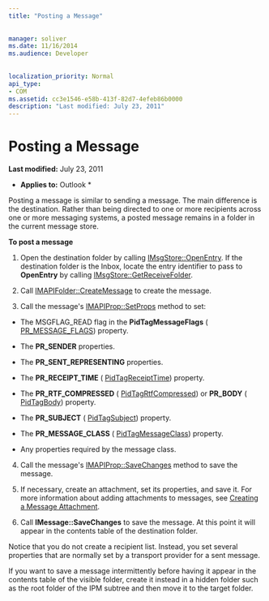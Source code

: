 ```yaml
---
title: "Posting a Message"
 
 
manager: soliver
ms.date: 11/16/2014
ms.audience: Developer
 
 
localization_priority: Normal
api_type:
- COM
ms.assetid: cc3e1546-e58b-413f-82d7-4efeb86b0000
description: "Last modified: July 23, 2011"
---
```


# Posting a Message

 **Last modified:** July 23, 2011 
  
 * **Applies to:** Outlook * 
  
Posting a message is similar to sending a message. The main difference is the destination. Rather than being directed to one or more recipients across one or more messaging systems, a posted message remains in a folder in the current message store.
  
 **To post a message**
  
1. Open the destination folder by calling [IMsgStore::OpenEntry](imsgstore-openentry.md). If the destination folder is the Inbox, locate the entry identifier to pass to **OpenEntry** by calling [IMsgStore::GetReceiveFolder](imsgstore-getreceivefolder.md). 
    
2. Call [IMAPIFolder::CreateMessage](imapifolder-createmessage.md) to create the message. 
    
3. Call the message's [IMAPIProp::SetProps](imapiprop-setprops.md) method to set: 
    
  - The MSGFLAG_READ flag in the **PidTagMessageFlags** ( [PR_MESSAGE_FLAGS](pidtagmessageflags-canonical-property.md)) property.
    
  - The **PR_SENDER** properties. 
    
  - The **PR_SENT_REPRESENTING** properties. 
    
  - The **PR_RECEIPT_TIME** ( [PidTagReceiptTime](pidtagreceipttime-canonical-property.md)) property.
    
  - The **PR_RTF_COMPRESSED** ( [PidTagRtfCompressed](pidtagrtfcompressed-canonical-property.md)) or **PR_BODY** ( [PidTagBody](pidtagbody-canonical-property.md)) property.
    
  - The **PR_SUBJECT** ( [PidTagSubject](pidtagsubject-canonical-property.md)) property.
    
  - The **PR_MESSAGE_CLASS** ( [PidTagMessageClass](pidtagmessageclass-canonical-property.md)) property.
    
  - Any properties required by the message class.
    
4. Call the message's [IMAPIProp::SaveChanges](imapiprop-savechanges.md) method to save the message. 
    
5. If necessary, create an attachment, set its properties, and save it. For more information about adding attachments to messages, see [Creating a Message Attachment](creating-a-message-attachment.md).
    
6. Call **IMessage::SaveChanges** to save the message. At this point it will appear in the contents table of the destination folder. 
    
Notice that you do not create a recipient list. Instead, you set several properties that are normally set by a transport provider for a sent message. 
  
If you want to save a message intermittently before having it appear in the contents table of the visible folder, create it instead in a hidden folder such as the root folder of the IPM subtree and then move it to the target folder. 
  

